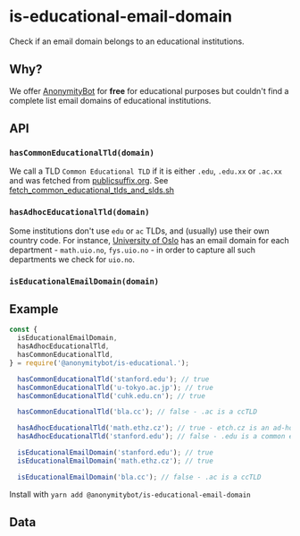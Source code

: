# is-educational-email-domain

Check if an email domain belongs to an educational institutions.

## Why?

We offer [AnonymityBot](https://anonymitybot.com) for **free** for educational
purposes but couldn't find a complete list email domains of educational institutions.

## API

### **`hasCommonEducationalTld(domain)`**

We call a TLD `Common Educational TLD` if it is either `.edu`, `.edu.xx` or
`.ac.xx` and was fetched from
[publicsuffix.org](ttps://publicsuffix.org/list/public_suffix_list.dat).
See [fetch_common_educational_tlds_and_slds.sh](https://github.com/anonymitybot/is-educational-email-domain/blob/master/assets/fetch_common_educational_tlds_and_slds.sh)

### **`hasAdhocEducationalTld(domain)`**

Some institutions don't use `edu` or `ac` TLDs, and (usually) use their own
country code. For instance, [University of Oslo](https://uio.no) has an email
domain for each department - `math.uio.no`, `fys.uio.no` - in order to capture
all such departments we check for `uio.no`.


### **`isEducationalEmailDomain(domain)`**

## Example

```js
const {
  isEducationalEmailDomain,
  hasAdhocEducationalTld,
  hasCommonEducationalTld,
} = require('@anonymitybot/is-educational.');

  hasCommonEducationalTld('stanford.edu'); // true
  hasCommonEducationalTld('u-tokyo.ac.jp'); // true
  hasCommonEducationalTld('cuhk.edu.cn'); // true

  hasCommonEducationalTld('bla.cc'); // false - .ac is a ccTLD

  hasAdhocEducationalTld('math.ethz.cz'); // true - etch.cz is an ad-hoc educational domain
  hasAdhocEducationalTld('stanford.edu'); // false - .edu is a common educational tld (but not an ad-hoc one)

  isEducationalEmailDomain('stanford.edu'); // true
  isEducationalEmailDomain('math.ethz.cz'); // true

  isEducationalEmailDomain('bla.cc'); // false - .ac is a ccTLD

```


Install with `yarn add @anonymitybot/is-educational-email-domain`


## Data
